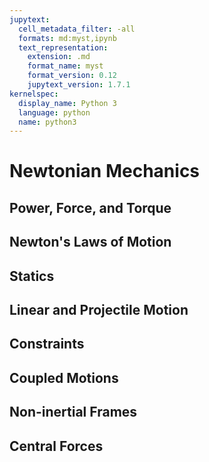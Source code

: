 ```yaml
---
jupytext:
  cell_metadata_filter: -all
  formats: md:myst,ipynb
  text_representation:
    extension: .md
    format_name: myst
    format_version: 0.12
    jupytext_version: 1.7.1
kernelspec:
  display_name: Python 3
  language: python
  name: python3
---
```


# Newtonian Mechanics

## Power, Force, and Torque

## Newton's Laws of Motion

## Statics

## Linear and Projectile Motion

## Constraints

## Coupled Motions

## Non-inertial Frames

## Central Forces
